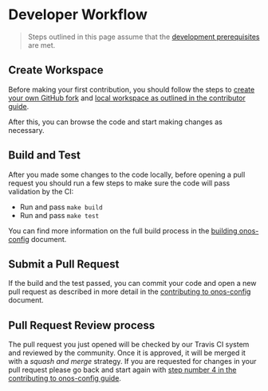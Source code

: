 # Developer Workflow

> Steps outlined in this page assume that the [development prerequisites](prerequisites.md) are met. 

## Create Workspace
Before making your first contribution, you should follow the steps to 
[create your own GitHub fork](contributing.md#1-fork-on-github) and 
[local workspace as outlined in the contributor guide](contributing.md#2-clone-fork).

After this, you can browse the code and start making changes as necessary.

## Build and Test
After you made some changes to the code locally, before opening a pull request you should run 
a few steps to make sure the code will pass validation by the CI:

* Run and pass `make build`
* Run and pass `make test`

You can find more information on the full build process in the [building onos-config](build.md) document.

## Submit a Pull Request
If the build and the test passed, you can commit your code and open a new pull request 
as described in more detail in the [contributing to onos-config](contributing.md#5-commit) document.

## Pull Request Review process
The pull request you just opened will be checked by our Travis CI system and reviewed by the community. 
Once it is approved, it will be merged it with a _squash and merge_ strategy. 
If you are requested for changes in your pull request please go back and start again with [step number 4 
in the contributing to onos-config guide](contributing.md#4-keep-branch-in-sync).


